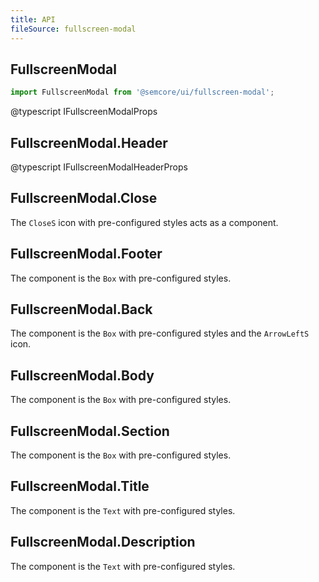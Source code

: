 ```yaml
---
title: API
fileSource: fullscreen-modal
---
```


## FullscreenModal

```js
import FullscreenModal from '@semcore/ui/fullscreen-modal';
```

@typescript IFullscreenModalProps

## FullscreenModal.Header

@typescript IFullscreenModalHeaderProps

## FullscreenModal.Close

The `CloseS` icon with pre-configured styles acts as a component.

## FullscreenModal.Footer

The component is the `Box` with pre-configured styles.

## FullscreenModal.Back

The component is the `Box` with pre-configured styles and the `ArrowLeftS` icon.

## FullscreenModal.Body

The component is the `Box` with pre-configured styles.

## FullscreenModal.Section

The component is the `Box` with pre-configured styles.

## FullscreenModal.Title

The component is the `Text` with pre-configured styles.

## FullscreenModal.Description

The component is the `Text` with pre-configured styles.
